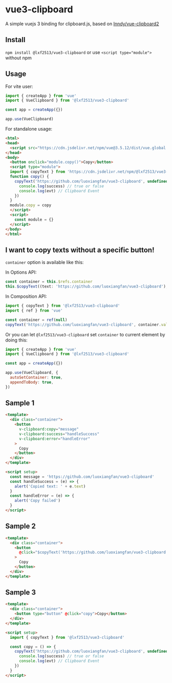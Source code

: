 # vue3-clipboard

A simple vuejs 3 binding for clipboard.js, based on [Inndy/vue-clipboard2](https://github.com/Inndy/vue-clipboard2)

## Install

`npm install @lxf2513/vue3-clipboard` or use `<script type="module">` without npm

## Usage

For vite user:

```javascript
import { createApp } from 'vue'
import { VueClipboard } from '@lxf2513/vue3-clipboard'

const app = createApp({})

app.use(VueClipboard)
```

For standalone usage:

```html
<html>
<head>
  <script src="https://cdn.jsdelivr.net/npm/vue@3.5.12/dist/vue.global.prod.min.js"></script>
</head>
<body>
  <button onclick="module.copy()">Copy</button>
  <script type="module">
  import { copyText } from 'https://cdn.jsdelivr.net/npm/@lxf2513/vue3-clipboard@1.1.0/+esm'
  function copy() {
    copyText('https://github.com/luoxiangfan/vue3-clipboard', undefined, (success, evt) => {
      console.log(success) // true or false
      console.log(evt) // Clipboard Event
    })
  }
  module.copy = copy
  </script>
  <script>
    const module = {}
  </script>
</body>
</html>
```

## I want to copy texts without a specific button!

`container` option is available like this:

In Options API:

```js
const container = this.$refs.container
this.$copyText((text: 'https://github.com/luoxiangfan/vue3-clipboard'), container)
```

In Composition API:

```js
import { copyText } from '@lxf2513/vue3-clipboard'
import { ref } from 'vue'

const container = ref(null)
copyText('https://github.com/luoxiangfan/vue3-clipboard', container.value)
```

Or you can let `@lxf2513/vue3-clipboard` set `container` to current element by doing this:

```js
import { createApp } from 'vue'
import { VueClipboard } from '@lxf2513/vue3-clipboard'

const app = createApp({})

app.use(VueClipboard, {
  autoSetContainer: true,
  appendToBody: true,
})
```

## Sample 1

```html
<template>
  <div class="container">
    <button
      v-clipboard:copy="message"
      v-clipboard:success="handleSuccess"
      v-clipboard:error="handleError"
    >
      Copy
    </button>
  </div>
</template>

<script setup>
  const message = 'https://github.com/luoxiangfan/vue3-clipboard'
  const handleSuccess = (e) => {
    alert('Copied text: ' + e.text)
  }
  const handleError = (e) => {
    alert('Copy failed')
  }
</script>
```

## Sample 2

```html
<template>
  <div class="container">
    <button
      @click="$copyText('https://github.com/luoxiangfan/vue3-clipboard')"
    >
      Copy
    </button>
  </div>
</template>
```

## Sample 3

```html
<template>
  <div class="container">
    <button type="button" @click="copy">Copy</button>
  </div>
</template>

<script setup>
  import { copyText } from '@lxf2513/vue3-clipboard'

  const copy = () => {
    copyText('https://github.com/luoxiangfan/vue3-clipboard', undefined, (success, evt) => {
      console.log(success) // true or false
      console.log(evt) // Clipboard Event
    })
  }
</script>
```
